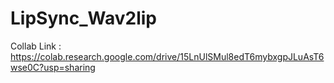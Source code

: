 # LipSync_Wav2lip

Collab Link : https://colab.research.google.com/drive/15LnUlSMul8edT6mybxgpJLuAsT6wse0C?usp=sharing
